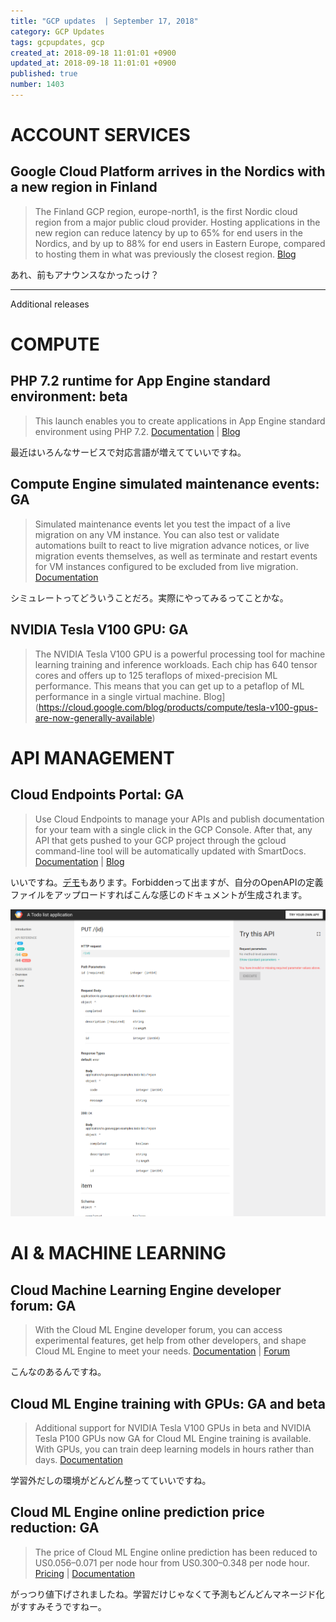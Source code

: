 ```yaml
---
title: "GCP updates  | September 17, 2018"
category: GCP Updates
tags: gcpupdates, gcp
created_at: 2018-09-18 11:01:01 +0900
updated_at: 2018-09-18 11:01:01 +0900
published: true
number: 1403
---
```



# ACCOUNT SERVICES

## Google Cloud Platform arrives in the Nordics with a new region in Finland
> The Finland GCP region, europe-north1, is the first Nordic cloud region from a major public cloud provider. Hosting applications in the new region can reduce latency by up to 65% for end users in the Nordics, and by up to 88% for end users in Eastern Europe, compared to hosting them in what was previously the closest region. [Blog](https://cloudplatform.googleblog.com/2018/06/GCP-arrives-in-the-Nordics-with-a-new-region-in-Finland.html)

あれ、前もアナウンスなかったっけ？

--- 
Additional releases

# COMPUTE
## PHP 7.2 runtime for App Engine standard environment: beta
> This launch enables you to create applications in App Engine standard environment using PHP 7.2. [Documentation](https://cloud.google.com/appengine/docs/standard/php7/building-app/) | [Blog](https://cloud.google.com/blog/products/application-development/introducing-php-7-2-runtime-on-the-app-engine-standard-environment)

最近はいろんなサービスで対応言語が増えてていいですね。

## Compute Engine simulated maintenance events: GA
> Simulated maintenance events let you test the impact of a live migration on any VM instance. You can also test or validate automations built to react to live migration advance notices, or live migration events themselves, as well as terminate and restart events for VM instances configured to be excluded from live migration. [Documentation](https://cloud.google.com/compute/docs/instances/setting-instance-scheduling-options#testingpolicies)

シミュレートってどういうことだろ。実際にやってみるってことかな。

## NVIDIA Tesla V100 GPU: GA
> The NVIDIA Tesla V100 GPU is a powerful processing tool for machine learning training and inference workloads. Each chip has 640 tensor cores and offers up to 125 teraflops of mixed-precision ML performance. This means that you can get up to a petaflop of ML performance in a single virtual machine. Blog](https://cloud.google.com/blog/products/compute/tesla-v100-gpus-are-now-generally-available)

# API MANAGEMENT
## Cloud Endpoints Portal: GA
> Use Cloud Endpoints to manage your APIs and publish documentation for your team with a single click in the GCP Console. After that, any API that gets pushed to your GCP project through the gcloud command-line tool will be automatically updated with SmartDocs. [Documentation](https://cloud.google.com/endpoints/docs/openapi/dev-portal-update-ref-docs) | [Blog](https://cloud.google.com/blog/products/application-development/automatic-documentation-for-your-cloud-endpoints-api-now-in-ga)

いいですね。[デモ](https://endpointsportal.endpoints-portal-demo.cloud.goog/docs/echo-api.endpoints.endpoints-portal-demo.cloud.goog/v1/routes/echo/post)もあります。Forbiddenって出ますが、自分のOpenAPIの定義ファイルをアップロードすればこんな感じのドキュメントが生成されます。

![Screenshot from 2018-09-18 10-48-49.png (96.6 kB)](/images/2018/09/18/1.png)

# AI & MACHINE LEARNING
## Cloud Machine Learning Engine developer forum: GA
> With the Cloud ML Engine developer forum, you can access experimental features, get help from other developers, and shape Cloud ML Engine to meet your needs. [Documentation](https://cloud.google.com/ml-engine/docs/tensorflow/support#discuss_questions_and_feedback_in_the_developer_forum) | [Forum](https://groups.google.com/forum/#!forum/ml-engine)

こんなのあるんですね。

## Cloud ML Engine training with GPUs: GA and beta
> Additional support for NVIDIA Tesla V100 GPUs in beta and NVIDIA Tesla P100 GPUs now GA for Cloud ML Engine training is available. With GPUs, you can train deep learning models in hours rather than days. [Documentation](https://cloud.google.com/ml-engine/docs/tensorflow/using-gpus)

学習外だしの環境がどんどん整ってていいですね。

## Cloud ML Engine online prediction price reduction: GA
> The price of Cloud ML Engine online prediction has been reduced to US$0.056–$0.071 per node hour from US$0.300–$0.348 per node hour. [Pricing](https://cloud.google.com/ml-engine/docs/pricing) | [Documentation](https://cloud.google.com/ml-engine/docs/tensorflow/online-predict)

がっつり値下げされましたね。学習だけじゃなくて予測もどんどんマネージド化がすすみそうですねー。
